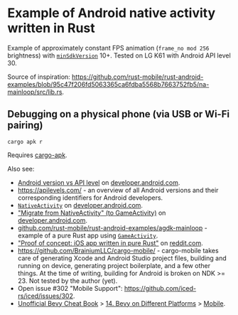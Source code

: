 # Example of Android native activity written in Rust

Example of approximately constant FPS animation (`frame_no mod 256` brightness) with [`minSdkVersion`](https://developer.android.com/guide/topics/manifest/uses-sdk-element#min) 10+. Tested on LG K61 with Android API level 30.

Source of inspiration: <https://github.com/rust-mobile/rust-android-examples/blob/95c47f206fd5063365ca6fdba5568b7663752fb5/na-mainloop/src/lib.rs>.

## Debugging on a physical phone (via USB or Wi-Fi pairing)

```
cargo apk r
```

Requires [cargo-apk](https://github.com/rust-mobile/cargo-apk/tree/main/cargo-apk).

Also see:

* [Android version vs API level](https://developer.android.com/studio/releases/platforms) on [developer.android.com].
* <https://apilevels.com/> - an overview of all Android versions and their corresponding identifiers for Android developers.
* [`NativeActivity`](https://developer.android.com/reference/android/app/NativeActivity) on [developer.android.com].
* ["Migrate from NativeActivity" (to GameActivity)](https://developer.android.com/games/agdk/game-activity/migrate-native-activity) on [developer.android.com].
* [github.com/rust-mobile/rust-android-examples/agdk-mainloop](https://github.com/rust-mobile/rust-android-examples/tree/95c47f206fd5063365ca6fdba5568b7663752fb5/agdk-mainloop) - example of a pure Rust app using [`GameActivity`](https://developer.android.com/games/agdk/game-activity).
* ["Proof of concept: iOS app written in pure Rust"](https://www.reddit.com/r/rust/comments/qpruup/proof_of_concept_ios_app_written_in_pure_rust/) on [reddit.com].
* <https://github.com/BrainiumLLC/cargo-mobile/> - cargo-mobile takes care of generating Xcode and Android Studio project files, building and running on device, generating project boilerplate, and a few other things. At the time of writing, building for Android is broken on NDK >= 23. Not tested by the author (yet).
* Open issue #302 "Mobile Support": <https://github.com/iced-rs/iced/issues/302>.
* [Unofficial Bevy Cheat Book](bevy-cheatbook.github.io) > [14. Bevy on Different Platforms](https://bevy-cheatbook.github.io/platforms.html) > [Mobile](https://bevy-cheatbook.github.io/platforms.html#mobile).

[developer.android.com]: developer.android.com
[reddit.com]: www.reddit.com
